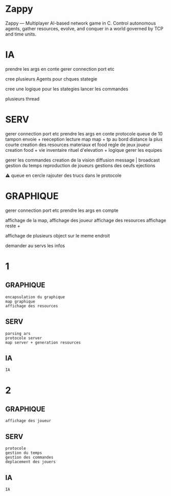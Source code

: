 # Zappy
Zappy — Multiplayer AI-based network game in C. Control autonomous agents, gather resources, evolve, and conquer in a world governed by TCP and time units.

# IA

prendre les args en conte
gerer connection port etc

cree plusieurs Agents pour chques stategie

cree une logique pour les stategies
lancer les commandes

plusieurs thread

# SERV

gerer connection port etc
prendre les args en conte
    protocole
        queue de 10
        tampon
        envoie + reeception
        lecture
    map
        map + tp au bord distance la plus courte
        creation des resources materiaux et food
    regle de jeux
        joueur creation
        food + vie
        inventaire
        rituel d'elevation + logique
        gerer les equipes

gerer les commandes
creation de la vision
diffusion message | broadcast
gestion du temps
reproduction de joueurs
gestions des oeufs
ejections


:warning:
queue en cercle
rajouter des trucs dans le protocole
# GRAPHIQUE

gerer connection port etc
prendre les args en compte

affichage de la map,
affichage des joueur
affichage des resources
affichage reste +

affichage de plusieurs object sur le meme endroit

demander au servs les infos



# 1
## GRAPHIQUE
    encapsulation du graphique
    map graphique
    affichage des resources
## SERV
    parsing ars
    protocole server
    map server + generation resources
## IA
    IA

# 2

## GRAPHIQUE
    affichage des joueur
## SERV
    protocole
    gestion du temps
    gestion des commandes
    deplacement des jouers
## IA
    IA

